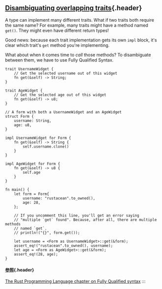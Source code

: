 ## [Disambiguating overlapping traits](#disambiguating-overlapping-traits){.header}

A type can implement many different traits. What if two traits both
require the same name? For example, many traits might have a method
named `get()`. They might even have different return types!

Good news: because each trait implementation gets its own `impl` block,
it\'s clear which trait\'s `get` method you\'re implementing.

What about when it comes time to *call* those methods? To disambiguate
between them, we have to use Fully Qualified Syntax.

    trait UsernameWidget {
        // Get the selected username out of this widget
        fn get(&self) -> String;
    }

    trait AgeWidget {
        // Get the selected age out of this widget
        fn get(&self) -> u8;
    }

    // A form with both a UsernameWidget and an AgeWidget
    struct Form {
        username: String,
        age: u8,
    }

    impl UsernameWidget for Form {
        fn get(&self) -> String {
            self.username.clone()
        }
    }

    impl AgeWidget for Form {
        fn get(&self) -> u8 {
            self.age
        }
    }

    fn main() {
        let form = Form{
            username: "rustacean".to_owned(),
            age: 28,
        };

        // If you uncomment this line, you'll get an error saying 
        // "multiple `get` found". Because, after all, there are multiple methods
        // named `get`.
        // println!("{}", form.get());

        let username = <Form as UsernameWidget>::get(&form);
        assert_eq!("rustacean".to_owned(), username);
        let age = <Form as AgeWidget>::get(&form);
        assert_eq!(28, age);
    }

#### [参照](#参照){.header}

[The Rust Programming Language chapter on Fully Qualified
syntax](https://doc.rust-lang.org/book/ch19-03-advanced-traits.html#fully-qualified-syntax-for-disambiguation-calling-methods-with-the-same-name)
:::

